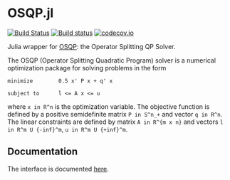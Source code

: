 # OSQP.jl
[![Build Status](https://travis-ci.org/oxfordcontrol/OSQP.jl.svg?branch=master)](https://travis-ci.org/oxfordcontrol/OSQP.jl)
[![Build status](https://ci.appveyor.com/api/projects/status/t9t79ncgl9449k1a/branch/master?svg=true)](https://ci.appveyor.com/project/bstellato/osqp-jl-v2y0g/branch/master)
[![codecov.io](http://codecov.io/github/oxfordcontrol/OSQP.jl/coverage.svg?branch=master)](http://codecov.io/github/oxfordcontrol/OSQP.jl?branch=master)

Julia wrapper for [OSQP](http://osqp.readthedocs.io/): the Operator Splitting QP Solver.

The OSQP (Operator Splitting Quadratic Program) solver is a numerical optimization package for solving problems in the form
```
minimize        0.5 x' P x + q' x

subject to      l <= A x <= u
```

where `x in R^n` is the optimization variable. The objective function is defined by a positive semidefinite matrix `P in S^n_+` and vector `q in R^n`. The linear constraints are defined by matrix `A in R^{m x n}` and vectors `l in R^m U {-inf}^m`, `u in R^m U {+inf}^m`.


## Documentation
The interface is documented [here](https://osqp.org/).
